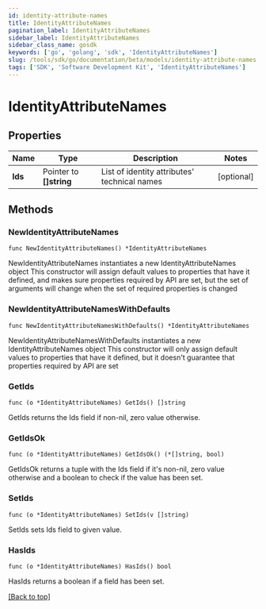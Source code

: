 ```yaml
---
id: identity-attribute-names
title: IdentityAttributeNames
pagination_label: IdentityAttributeNames
sidebar_label: IdentityAttributeNames
sidebar_class_name: gosdk
keywords: ['go', 'golang', 'sdk', 'IdentityAttributeNames'] 
slug: /tools/sdk/go/documentation/beta/models/identity-attribute-names
tags: ['SDK', 'Software Development Kit', 'IdentityAttributeNames']
---
```


# IdentityAttributeNames

## Properties

Name | Type | Description | Notes
------------ | ------------- | ------------- | -------------
**Ids** | Pointer to **[]string** | List of identity attributes&#39; technical names | [optional] 

## Methods

### NewIdentityAttributeNames

`func NewIdentityAttributeNames() *IdentityAttributeNames`

NewIdentityAttributeNames instantiates a new IdentityAttributeNames object
This constructor will assign default values to properties that have it defined,
and makes sure properties required by API are set, but the set of arguments
will change when the set of required properties is changed

### NewIdentityAttributeNamesWithDefaults

`func NewIdentityAttributeNamesWithDefaults() *IdentityAttributeNames`

NewIdentityAttributeNamesWithDefaults instantiates a new IdentityAttributeNames object
This constructor will only assign default values to properties that have it defined,
but it doesn't guarantee that properties required by API are set

### GetIds

`func (o *IdentityAttributeNames) GetIds() []string`

GetIds returns the Ids field if non-nil, zero value otherwise.

### GetIdsOk

`func (o *IdentityAttributeNames) GetIdsOk() (*[]string, bool)`

GetIdsOk returns a tuple with the Ids field if it's non-nil, zero value otherwise
and a boolean to check if the value has been set.

### SetIds

`func (o *IdentityAttributeNames) SetIds(v []string)`

SetIds sets Ids field to given value.

### HasIds

`func (o *IdentityAttributeNames) HasIds() bool`

HasIds returns a boolean if a field has been set.


[[Back to top]](#) 


